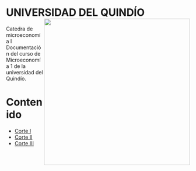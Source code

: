 # UNIVERSIDAD DEL QUINDÍO <img align="right" src="https://github.com/NicolasGP01/Asesoria_ECO_I/blob/main/Imagines%20base/logo-universidad-del-quindio.png" width=400>
Catedra de microeconomía I
Documentación del curso de Microeconomía 1 de la universidad del Quindío.



# Contenido
* [Corte I](https://github.com/NicolasGP01/Economia-Microeconomia-I_Estudiantes/tree/main/Corte%20I) 
* [Corte II](https://github.com/NicolasGP01/Economia-Microeconomia-I_Estudiantes/tree/main/Corte%20II)
* [Corte III](https://github.com/NicolasGP01/Economia-Microeconomia-I_Estudiantes/tree/main/Corte%20III)

